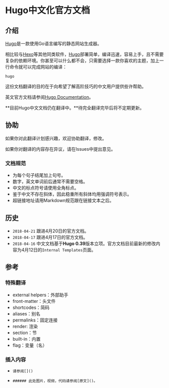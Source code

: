 # Hugo中文化官方文档

## 介绍

[Hugo](https://gohugo.io/)是一款使用Go语言编写的静态网站生成器。

相比较与[Hexo](https://hexo.io/)等其他同类软件，[Hugo](https://gohugo.io/)部署简单，编译迅速，容易上手，且不需要复杂的依赖环境。你甚至可以什么都不会，只需要选择一款你喜欢的主题，加上一行命令就可以完成网站的编译：

```
hugo
```

这份文档翻译的目的在于向希望了解高阶技巧的中文用户提供些许帮助。

英文官方文档请参阅[Hugo Documentation](https://gohugo.io/documentation/)。

**目前Hugo中文文档仍在翻译中。**待完全翻译完毕后将不定期更新。

## 协助

如果你对此翻译计划感兴趣，欢迎协助翻译，修改。

如果你对翻译的内容存在异议，请在Issues中提出意见。

### 文档规范

* 为每个句子结尾加上句号。
* 数字，英文单词前后通常不需要空格。
* 中文的标点符号请使用全角标点。
* 鉴于中文不存在斜体，因此稳重所有斜体均用强调符号表示。
* 超链接地址请用Markdown规范跟在链接文本之后。

## 历史

* `2018-04-21` 跟进4月20日的官方文档。
* `2018-04-17` 跟进4月17日的官方文档。
* `2018-04-16` 中文文档基于**Hugo 0.39**版本立项。官方文档目前最新的修改内容为4月12日的`Internal Templates`页面。

## 参考

### 特殊翻译

* external helpers：外部助手
* front-matter：头文件
* shortcodes：简码
* aliases：别名
* permalinks：固定连接
* render: 渲染
* section：节
* built-in：内置
* flag：变量（名）

### 插入内容

* `请参阅[]()`

* `###### 此处图片，视频，代码请参阅[原文]()。`